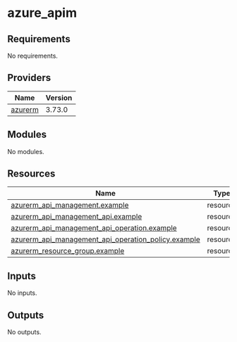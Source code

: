 # azure_apim

<!-- BEGINNING OF PRE-COMMIT-TERRAFORM DOCS HOOK -->
## Requirements

No requirements.

## Providers

| Name | Version |
|------|---------|
| <a name="provider_azurerm"></a> [azurerm](#provider\_azurerm) | 3.73.0 |

## Modules

No modules.

## Resources

| Name | Type |
|------|------|
| [azurerm_api_management.example](https://registry.terraform.io/providers/hashicorp/azurerm/latest/docs/resources/api_management) | resource |
| [azurerm_api_management_api.example](https://registry.terraform.io/providers/hashicorp/azurerm/latest/docs/resources/api_management_api) | resource |
| [azurerm_api_management_api_operation.example](https://registry.terraform.io/providers/hashicorp/azurerm/latest/docs/resources/api_management_api_operation) | resource |
| [azurerm_api_management_api_operation_policy.example](https://registry.terraform.io/providers/hashicorp/azurerm/latest/docs/resources/api_management_api_operation_policy) | resource |
| [azurerm_resource_group.example](https://registry.terraform.io/providers/hashicorp/azurerm/latest/docs/resources/resource_group) | resource |

## Inputs

No inputs.

## Outputs

No outputs.
<!-- END OF PRE-COMMIT-TERRAFORM DOCS HOOK -->
